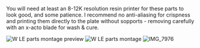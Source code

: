 You will need at least an 8-12K resolution resin printer for these parts to look good, and some patience.  I recommend no anti-aliasing for crispness and printing them directly to the plate without sopports - removing carefully with an x-acto blade for wash & cure.

![W LE parts montage preview](https://github.com/user-attachments/assets/e39e37b7-41af-4613-9df7-53da9afb5e99)
![W LE parts montage](https://github.com/user-attachments/assets/dfb386fd-e10b-4cc9-a59a-ae92cc9481b5)
![IMG_7976](https://github.com/user-attachments/assets/68aa9b5e-be0f-40ff-9b77-fac70735839d)
